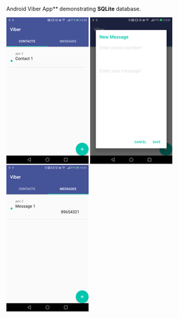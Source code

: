 Android Viber App** demonstrating **SQLite** database.


![Screenshot](images/img1.png)
![Screenshot](images/img2.png)
![Screenshot](images/img3.png)